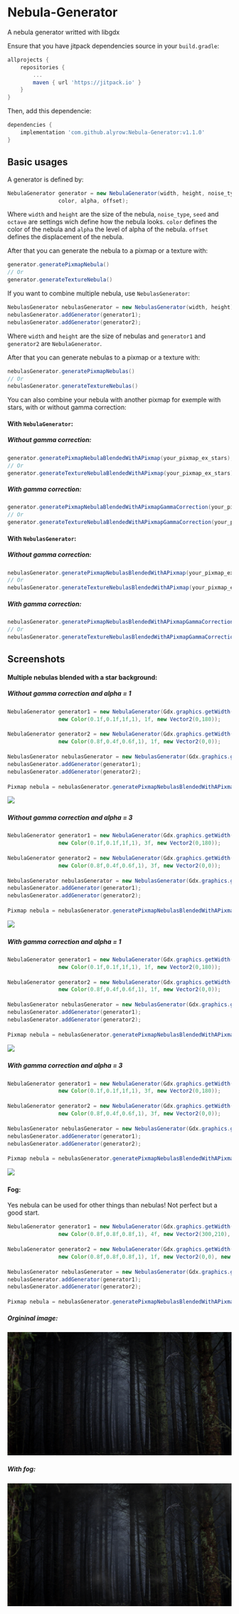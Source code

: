 # Nebula-Generator
A nebula generator writted with libgdx

Ensure that you have jitpack dependencies source in your `build.gradle`:
```gradle
allprojects {
	repositories {
		...
		maven { url 'https://jitpack.io' }
	}
}
```
Then, add this dependencie:
```gradle
dependencies {
	implementation 'com.github.alyrow:Nebula-Generator:v1.1.0'
}
```

## Basic usages
A generator is defined by:
```java
NebulaGenerator generator = new NebulaGenerator(width, height, noise_type, seed, octave,
                color, alpha, offset);
```
Where `width` and `height` are the size of the nebula, `noise_type`, `seed` and `octave` are settings wich define how the nebula looks. `color` defines the color of the nebula and `alpha` the level of alpha of the nebula. `offset` defines the displacement of the nebula.

After that you can generate the nebula to a pixmap or a texture with:
```java
generator.generatePixmapNebula()
// Or
generator.generateTextureNebula()
```

If you want to combine multiple nebula, use `NebulasGenerator`:
```java
NebulasGenerator nebulasGenerator = new NebulasGenerator(width, height);
nebulasGenerator.addGenerator(generator1);
nebulasGenerator.addGenerator(generator2);
```
Where `width` and `height` are the size of nebulas and `generator1` and `generator2` are `NebulaGenerator`.

After that you can generate nebulas to a pixmap or a texture with:
```java
nebulasGenerator.generatePixmapNebulas()
// Or
nebulasGenerator.generateTextureNebulas()
```

You can also combine your nebula with another pixmap for exemple with stars, with or without gamma correction:
#### With `NebulaGenerator`:
##### Without gamma correction:
```java
generator.generatePixmapNebulaBlendedWithAPixmap(your_pixmap_ex_stars);
// Or
generator.generateTextureNebulaBlendedWithAPixmap(your_pixmap_ex_stars);
```
##### With gamma correction:
```java
generator.generatePixmapNebulaBlendedWithAPixmapGammaCorrection(your_pixmap_ex_stars);
// Or
generator.generateTextureNebulaBlendedWithAPixmapGammaCorrection(your_pixmap_ex_stars);
```
#### With `NebulasGenerator`:
##### Without gamma correction:
```java
nebulasGenerator.generatePixmapNebulasBlendedWithAPixmap(your_pixmap_ex_stars);
// Or
nebulasGenerator.generateTextureNebulasBlendedWithAPixmap(your_pixmap_ex_stars);
```
##### With gamma correction:
```java
nebulasGenerator.generatePixmapNebulasBlendedWithAPixmapGammaCorrection(your_pixmap_ex_stars);
// Or
nebulasGenerator.generateTextureNebulasBlendedWithAPixmapGammaCorrection(your_pixmap_ex_stars);
```

## Screenshots
#### Multiple nebulas blended with a star background:
##### Without gamma correction and alpha = 1
```java
NebulaGenerator generator1 = new NebulaGenerator(Gdx.graphics.getWidth(), Gdx.graphics.getHeight(), DEFAULT, 12955341, 8,
                new Color(0.1f,0.1f,1f,1), 1f, new Vector2(0,180));

NebulaGenerator generator2 = new NebulaGenerator(Gdx.graphics.getWidth(), Gdx.graphics.getHeight(), HONEY_NOISE, 78912345, 9,
                new Color(0.8f,0.4f,0.6f,1), 1f, new Vector2(0,0));

NebulasGenerator nebulasGenerator = new NebulasGenerator(Gdx.graphics.getWidth(), Gdx.graphics.getHeight());
nebulasGenerator.addGenerator(generator1);
nebulasGenerator.addGenerator(generator2);

Pixmap nebula = nebulasGenerator.generatePixmapNebulasBlendedWithAPixmap(new Pixmap(Gdx.files.absolute("path to stars background")));
````
![](https://github.com/alyrow/Nebula-Generator/raw/master/screenshots/Without%20gamma%20correction%20and%20alpha%20%3D%201.png)
##### Without gamma correction and alpha = 3
```java
NebulaGenerator generator1 = new NebulaGenerator(Gdx.graphics.getWidth(), Gdx.graphics.getHeight(), DEFAULT, 12955341, 8,
                new Color(0.1f,0.1f,1f,1), 3f, new Vector2(0,180));

NebulaGenerator generator2 = new NebulaGenerator(Gdx.graphics.getWidth(), Gdx.graphics.getHeight(), HONEY_NOISE, 78912345, 9,
                new Color(0.8f,0.4f,0.6f,1), 3f, new Vector2(0,0));

NebulasGenerator nebulasGenerator = new NebulasGenerator(Gdx.graphics.getWidth(), Gdx.graphics.getHeight());
nebulasGenerator.addGenerator(generator1);
nebulasGenerator.addGenerator(generator2);

Pixmap nebula = nebulasGenerator.generatePixmapNebulasBlendedWithAPixmap(new Pixmap(Gdx.files.absolute("path to stars background")));
````
![](https://github.com/alyrow/Nebula-Generator/raw/master/screenshots/Without%20gamma%20correction%20and%20alpha%20%3D%203.png)
##### With gamma correction and alpha = 1
```java
NebulaGenerator generator1 = new NebulaGenerator(Gdx.graphics.getWidth(), Gdx.graphics.getHeight(), DEFAULT, 12955341, 8,
                new Color(0.1f,0.1f,1f,1), 1f, new Vector2(0,180));

NebulaGenerator generator2 = new NebulaGenerator(Gdx.graphics.getWidth(), Gdx.graphics.getHeight(), HONEY_NOISE, 78912345, 9,
                new Color(0.8f,0.4f,0.6f,1), 1f, new Vector2(0,0));

NebulasGenerator nebulasGenerator = new NebulasGenerator(Gdx.graphics.getWidth(), Gdx.graphics.getHeight());
nebulasGenerator.addGenerator(generator1);
nebulasGenerator.addGenerator(generator2);

Pixmap nebula = nebulasGenerator.generatePixmapNebulasBlendedWithAPixmapGammaCorrection(new Pixmap(Gdx.files.absolute("path to stars background")));
````
![](https://github.com/alyrow/Nebula-Generator/raw/master/screenshots/With%20gamma%20correction%20and%20alpha%20%3D%201.png)
##### With gamma correction and alpha = 3
```java
NebulaGenerator generator1 = new NebulaGenerator(Gdx.graphics.getWidth(), Gdx.graphics.getHeight(), DEFAULT, 12955341, 8,
                new Color(0.1f,0.1f,1f,1), 3f, new Vector2(0,180));

NebulaGenerator generator2 = new NebulaGenerator(Gdx.graphics.getWidth(), Gdx.graphics.getHeight(), HONEY_NOISE, 78912345, 9,
                new Color(0.8f,0.4f,0.6f,1), 3f, new Vector2(0,0));

NebulasGenerator nebulasGenerator = new NebulasGenerator(Gdx.graphics.getWidth(), Gdx.graphics.getHeight());
nebulasGenerator.addGenerator(generator1);
nebulasGenerator.addGenerator(generator2);

Pixmap nebula = nebulasGenerator.generatePixmapNebulasBlendedWithAPixmapGammaCorrection(new Pixmap(Gdx.files.absolute("path to stars background")));
````
![](https://github.com/alyrow/Nebula-Generator/raw/master/screenshots/With%20gamma%20correction%20and%20alpha%20%3D%203.png)
#### Fog:
Yes nebula can be used for other things than nebulas!
Not perfect but a good start.
```java
NebulaGenerator generator1 = new NebulaGenerator(Gdx.graphics.getWidth(), Gdx.graphics.getHeight(), NebulaGenerator.NoiseType.FOAM_NOISE, 283, 12,
                new Color(0.8f,0.8f,0.8f,1), 4f, new Vector2(300,210), new Vector2(250,200));

NebulaGenerator generator2 = new NebulaGenerator(Gdx.graphics.getWidth(), Gdx.graphics.getHeight(), NebulaGenerator.NoiseType.WHITE_NOISE, 1000, 12,
                new Color(0.8f,0.8f,0.8f,1), 1f, new Vector2(0,0), new Vector2(0,0));

NebulasGenerator nebulasGenerator = new NebulasGenerator(Gdx.graphics.getWidth(), Gdx.graphics.getHeight());
nebulasGenerator.addGenerator(generator1);
nebulasGenerator.addGenerator(generator2);

Pixmap nebula = nebulasGenerator.generatePixmapNebulasBlendedWithAPixmapGammaCorrection(new Pixmap(Gdx.files.absolute("path to forest.png")));
```
##### Orgininal image:
![](https://github.com/alyrow/Nebula-Generator/raw/master/screenshots/forest.png)
##### With fog:
![](https://github.com/alyrow/Nebula-Generator/raw/master/screenshots/fog.png)
